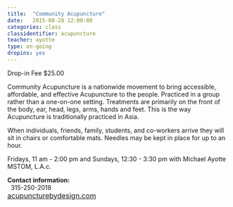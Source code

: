 ```yaml
---
title:  "Community Acupuncture"
date:   2015-08-28 12:00:00
categories: class
classidentifier: acupuncture
teacher: ayotte
type: on-going
dropins: yes
---
```

Drop-in Fee $25.00

Community Acupuncture is a nationwide movement to bring accessible, affordable, and effective Acupuncture to the people. Practiced in a group rather than a one-on-one setting. Treatments are primarily on the front of the body, ear, head, legs, arms, hands and feet. This is the way Acupuncture is traditionally practiced in Asia. 

When individuals, friends, family, students, and co-workers arrive they will sit in chairs or comfortable mats. Needles may be kept in place for up to an hour. 

Fridays, 11 am - 2:00 pm and Sundays, 12:30 - 3:30 pm with Michael Ayotte MSTOM, L.A.c.
 
<p><strong>Contact information:</strong><br /> 
315-250-2018<br />
<a href="http://acupuncturebydesign.com"> <span style="font-size:16px"> acupuncturebydesign.com</span></a></p>
